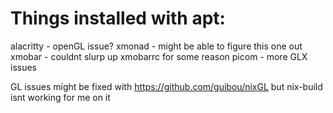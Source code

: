 # Things installed with apt:

alacritty - openGL issue?
xmonad - might be able to figure this one out
xmobar - couldnt slurp up xmobarrc for some reason
picom - more GLX issues

GL issues might be fixed with https://github.com/guibou/nixGL but nix-build isnt working for me on it
